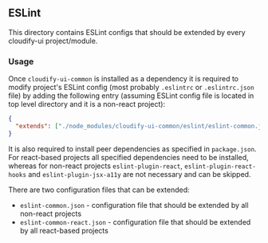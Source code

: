 ## ESLint

This directory contains ESLint configs that should be extended by every cloudify-ui project/module.

### Usage

Once `cloudify-ui-common` is installed as a dependency it is required to modify project's ESLint config (most probably `.eslintrc` or `.eslintrc.json` file) by adding the following entry (assuming ESLint config file is located in top level directory and it is a non-react project):
```json
{
  "extends": ["./node_modules/cloudify-ui-common/eslint/eslint-common.json"]
}
```
It is also required to install peer dependencies as specified in `package.json`. For react-based projects all specified dependencies need to be installed, whereas for non-react projects `eslint-plugin-react`, `eslint-plugin-react-hooks` and `eslint-plugin-jsx-a11y` are not necessary and can be skipped.

There are two configuration files that can be extended:

* `eslint-common.json` - configuration file that should be extended by all non-react projects
* `eslint-common-react.json` - configuration file that should be extended by all react-based projects
